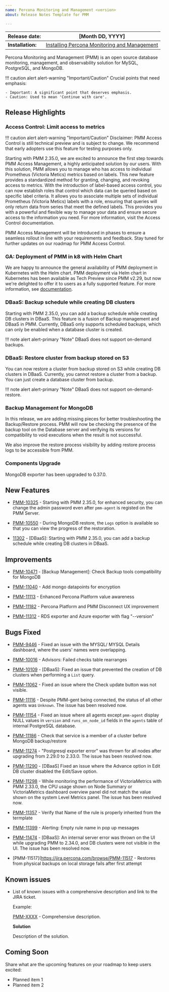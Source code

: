 ```yaml
---
name: Percona Monitoring and Management <version>
about: Release Notes Template for PMM

---
```


| **Release date:** | [Month DD, YYYY]                                                                                    |
| ----------------- | ----------------------------------------------------------------------------------------------- |
| **Installation:** | [Installing Percona Monitoring and Management](https://www.percona.com/software/pmm/quickstart) |

Percona Monitoring and Management (PMM) is an open source database monitoring, management, and observability solution for MySQL, PostgreSQL, and MongoDB.

!!! caution alert alert-warning "Important/Caution"
    Crucial points that need emphasis:

    - Important: A significant point that deserves emphasis.
    - Caution: Used to mean 'Continue with care'.


## Release Highlights

###  Access Control: Limit access to metrics

!!! caution alert alert-warning "Important/Caution"
    Disclaimer:  PMM Access Control is still technical preview and is subject to change. We recommend that early adopters use this feature for testing purposes only.

Starting with PMM 2.35.0, we are excited to announce the first step towards PMM Access Management, a highly anticipated solution by our users. With this solution, PMM allows you to manage who has access to individual Prometheus (Victoria Metics)  metrics based on labels. This new feature provides a standardized method for granting, changing, and revoking access to metrics. With the introduction of label-based access control, you can now establish roles that control which data can be queried based on specific label criteria. It allows you to associate multiple sets of individual Prometheus (Victoria Metics) labels with a role, ensuring that queries will only return data from series that meet the defined labels. This provides you with a powerful and flexible way to manage your data and ensure secure access to the information you need. For more information, visit the Access Control documentation.

PMM Access Management will be introduced in phases to ensure a seamless rollout in line with your requirements and feedback. Stay tuned for further updates on our roadmap for PMM Access Control.

###  GA: Deployment of PMM in k8 with Helm Chart

We are happy to announce the general availability of PMM deployment in Kubernetes with the Helm chart. PMM deployment via Helm chart in Kubernetes has been available as Tech Preview since PMM v2.29, but now we're delighted to offer it to users as a fully supported feature. For more information, see [documentation](https://docs.percona.com/percona-monitoring-and-management/setting-up/server/helm.html).  

###  DBaaS: Backup schedule while creating DB clusters

Starting with PMM 2.35.0, you can add a backup schedule while creating DB clusters in DBaaS. This feature is a fusion of Backup management and DBaaS in PMM. Currently, DBaaS only supports scheduled backups, which can only be enabled when a database cluster is created.

!!! note alert alert-primary "Note"
    DBaaS does not support on-demand backups.

###  DBaaS: Restore cluster from backup stored on S3

You can now restore a cluster from backup stored on S3 while creating DB clusters in DBaaS. Currently, you cannot restore a cluster from a backup. You can just create a database cluster from backup.

!!! note alert alert-primary "Note"
    DBaaS does not support on-demand-restore.

### Backup Management for MongoDB

In this release, we are adding missing pieces for better troubleshooting the Backup/Restore process. PMM will now be checking the presence of the backup tool on the Database server and verifying its versions for compatibility to void executions when the result is not successful. 

We also improve the restore process visibility by adding restore process logs to be accessible from PMM. 

### Components Upgrade

MongoDB exporter has been upgraded to 0.37.0.

## New Features

- [PMM-10325](https://jira.percona.com/browse/PMM-10325) - Starting with PMM 2.35.0, for enhanced security, you can change the admin password even after `pmm-agent` is registed on the PMM Server.

- [PMM-10550](https://jira.percona.com/browse/PMM-10550) - During MongoDB restore, the `Logs` option is available so that you can view the progress of the restoration.

- [11302](https://jira.percona.com/browse/PMM-11302) - [DBaaS]: Starting with PMM 2.35.0, you can add a backup schedule while creating DB clusters in DBaaS.

## Improvements

- [PMM-10471](https://jira.percona.com/browse/PMM-10471) - [Backup Management]: Check Backup tools compatibility for MongoDB
 
- [PMM-11040](https://jira.percona.com/browse/PMM-11040) - Add mongo datapoints for encryption

- [PMM-11113](https://jira.percona.com/browse/PMM-11113) - Enhanced Percona Platform value awareness

- [PMM-11182](https://jira.percona.com/browse/PMM-11182) - Percona Platform and PMM Disconnect UX improvement

- [PMM-11312](https://jira.percona.com/browse/PMM-11312) - RDS exporter and Azure exporter with flag "--version"


## Bugs Fixed

- [PMM-9446](https://jira.percona.com/browse/PMM-9446) - Fixed an issue with the MYSQL/ MYSQL Details dashboard, where the users' names were overlapping.


- [PMM-10016](https://jira.percona.com/browse/PMM-10016) - Advisors: Failed checks table rearranges

- [PMM-10109](https://jira.percona.com/browse/PMM-10109) - [DBaaS]: Fixed an issue that prevented the creation of DB clusters when performing a `List` query.
- [PMM-11062](https://jira.percona.com/browse/PMM-11062) - Fixed an issue where the Check update button was not visible.
- [PMM-11116](https://jira.percona.com/browse/PMM-11116) - Despite PMM-gent being connected, the status of all other agents was `Unknown`. The issue has been resolved now.
- [PMM-11154](https://jira.percona.com/browse/PMM-11154) - Fixed an issue where all agents except `pmm-agent` display NULL values in `version` and `runs_on_node_id` fields in the `agents` table of internal PostgreSQL database.
- [PMM-11186](https://jira.percona.com/browse/PMM-11186) - Check that service is a member of a cluster before MongoDB backup/restore
- [PMM-11274](https://jira.percona.com/browse/PMM-11274) - "Postgresql exporter error" was thrown for all nodes after upgrading from 2.29.0 to 2.33.0. The issue has been resolved now.
- [PMM-11290](https://jira.percona.com/browse/PMM-11290) - [DBaaS] Fixed an issue where the Advance option in Edit DB cluster disabled  the Edit/Save option.
- [PMM-11298](https://jira.percona.com/browse/PMM-11298) - While monitoring the performance of VictoriaMetrics with PMM 2.33.0, the CPU usage shown on Node Summary or VictoriaMetrics dashboard overview panel did not match the value shown on the system Level Metrics panel. The issue has been resolved now.
- [PMM-11357](https://jira.percona.com/browse/PMM-11357) - Verify that Name of the rule is properly inherited from the termplate
- [PMM-11399](https://jira.percona.com/browse/PMM-11399) - Alerting: Empty rule name in pop up messages
- [PMM-11474](https://jira.percona.com/browse/PMM-11474) - [DBaaS]: An internal server error was thrown on the UI while upgrading PMM to 2.34.0, and DB clusters were not visible in the UI. The issue has been resolved now.
- [PMM-11517](https://jira.percona.com/browse/PMM-11517 - Restores from physical backups on local storage fails after first attempt

## Known issues

- ​List of known issues with a  comprehensive description and link to the JIRA ticket.

    Example:

    [PMM-XXXX](https://jira.percona.com/browse/PMM-XXXX) - Comprehensive description.


    **Solution**

    Description of the solution.


## Coming Soon

  Share what are the upcoming features on your roadmap to keep users excited:

- Planned item 1
- Planned item 2
